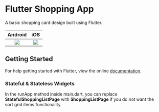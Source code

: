 # Flutter Shopping App

A basic shopping card design built using Flutter.

Android             |  iOS
:-------------------------:|:-------------------------:
![](https://github.com/rohan20/flutter_e_commerce_app/blob/master/screenshots/screenshot_android_pixel_2_xl.png)  |  ![](https://github.com/rohan20/flutter_e_commerce_app/blob/master/screenshots/screenshot_apple_iphone_x.png)

## Getting Started

For help getting started with Flutter, view the online
[documentation](https://flutter.io/).

### Stateful & Stateless Widgets

In the runApp method inside main.dart, you can replace <b>StatefulShoppingListPage</b> with <b>ShoppingListPage</b> if you do not want the sort grid items functionality.
